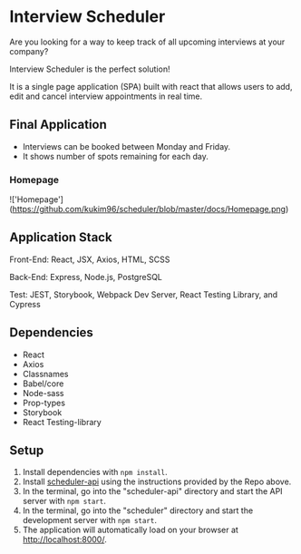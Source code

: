# Interview Scheduler
Are you looking for a way to keep track of all upcoming interviews at your company?

Interview Scheduler is the perfect solution!

It is a single page application (SPA) built with react that allows users to add, edit and cancel interview appointments in real time.

## Final Application
- Interviews can be booked between Monday and Friday.
- It shows number of spots remaining for each day.

### Homepage
!['Homepage']
(https://github.com/kukim96/scheduler/blob/master/docs/Homepage.png)

## Application Stack
Front-End: React, JSX, Axios, HTML, SCSS

Back-End: Express, Node.js, PostgreSQL

Test: JEST, Storybook, Webpack Dev Server, React Testing Library, and Cypress

## Dependencies
- React
- Axios
- Classnames
- Babel/core
- Node-sass
- Prop-types
- Storybook
- React Testing-library
## Setup

1. Install dependencies with `npm install`.
2. Install [scheduler-api](https://github.com/kukim96/scheduler-api) using the instructions provided by the Repo above.
3. In the terminal, go into the "scheduler-api" directory and start the API server with `npm start`.
4. In the terminal, go into the "scheduler" directory and start the development server with `npm start`.
5. The application will automatically load on your browser at <http://localhost:8000/>.


